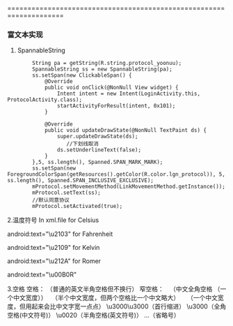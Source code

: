 
====================================================================
### 富文本实现

1. SpannableString 

~~~
        String pa = getString(R.string.protocol_yoonuu);
        SpannableString ss = new SpannableString(pa);
        ss.setSpan(new ClickableSpan() {
            @Override
            public void onClick(@NonNull View widget) {
                Intent intent = new Intent(LoginActivity.this, ProtocolActivity.class);
                startActivityForResult(intent, 0x101);
            }

            @Override
            public void updateDrawState(@NonNull TextPaint ds) {
                super.updateDrawState(ds);
                   //下划线取消
                ds.setUnderlineText(false);
            }
        },5, ss.length(), Spanned.SPAN_MARK_MARK);
        ss.setSpan(new ForegroundColorSpan(getResources().getColor(R.color.lgn_protocol)), 5, ss.length(), Spanned.SPAN_INCLUSIVE_EXCLUSIVE);
        mProtocol.setMovementMethod(LinkMovementMethod.getInstance());
        mProtocol.setText(ss);
        //默认同意协议
        mProtocol.setActivated(true);
~~~

2.温度符号
In xml.file for Celsius

android:text="\u2103"
for Fahrenheit

android:text="\u2109"
for Kelvin

android:text="\u212A"
for Romer

android:text="\u00B0R"

3.空格
空格：&#160;（普通的英文半角空格但不换行）
窄空格：&#8201;
&#12288;（中文全角空格 （一个中文宽度））
&#8194;（半个中文宽度，但两个空格比一个中文略大）
&#8195;（一个中文宽度，但用起来会比中文字宽一点点）
\u3000\u3000（首行缩进）
\u3000（全角空格(中文符号)）
\u0020（半角空格(英文符号)）
&#8230;（省略号）